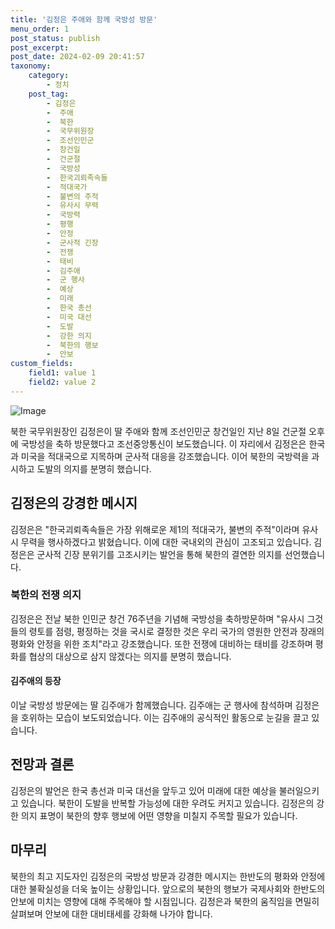 ```yaml
---
title: '김정은 주애와 함께 국방성 방문'
menu_order: 1
post_status: publish
post_excerpt: 
post_date: 2024-02-09 20:41:57
taxonomy:
    category:
        - 정치
    post_tag:
        - 김정은
        -  주애
        -  북한
        -  국무위원장
        -  조선인민군
        -  창건일
        -  건군절
        -  국방성
        -  한국괴뢰족속들
        -  적대국가
        -  불변의 주적
        -  유사시 무력
        -  국방력
        -  평행
        -  안정
        -  군사적 긴장
        -  전쟁
        -  태비
        -  김주애
        -  군 행사
        -  예상
        -  미래
        -  한국 총선
        -  미국 대선
        -  도발
        -  강한 의지
        -  북한의 행보
        -  안보
custom_fields:
    field1: value 1
    field2: value 2
---
```


![Image](https://imgnews.pstatic.net/image/448/2024/02/09/2024020990065_0_20240209154603422.jpg?type=w647)

북한 국무위원장인 김정은이 딸 주애와 함께 조선인민군 창건일인 지난 8일 건군절 오후에 국방성을 축하 방문했다고 조선중앙통신이 보도했습니다. 이 자리에서 김정은은 한국과 미국을 적대국으로 지목하며 군사적 대응을 강조했습니다. 이어 북한의 국방력을 과시하고 도발의 의지를 분명히 했습니다.
## 김정은의 강경한 메시지
김정은은 "한국괴뢰족속들은 가장 위해로운 제1의 적대국가, 불변의 주적"이라며 유사시 무력을 행사하겠다고 밝혔습니다. 이에 대한 국내외의 관심이 고조되고 있습니다. 김정은은 군사적 긴장 분위기를 고조시키는 발언을 통해 북한의 결연한 의지를 선언했습니다.
### 북한의 전쟁 의지
김정은은 전날 북한 인민군 창건 76주년을 기념해 국방성을 축하방문하며 "유사시 그것들의 령토를 점령, 평정하는 것을 국시로 결정한 것은 우리 국가의 영원한 안전과 장래의 평화와 안정을 위한 조치"라고 강조했습니다. 또한 전쟁에 대비하는 태비를 강조하며 평화를 협상의 대상으로 삼지 않겠다는 의지를 분명히 했습니다.
#### 김주애의 등장
이날 국방성 방문에는 딸 김주애가 함께했습니다. 김주애는 군 행사에 참석하며 김정은을 호위하는 모습이 보도되었습니다. 이는 김주애의 공식적인 활동으로 눈길을 끌고 있습니다.
## 전망과 결론
김정은의 발언은 한국 총선과 미국 대선을 앞두고 있어 미래에 대한 예상을 불러일으키고 있습니다. 북한이 도발을 반복할 가능성에 대한 우려도 커지고 있습니다. 김정은의 강한 의지 표명이 북한의 향후 행보에 어떤 영향을 미칠지 주목할 필요가 있습니다.
## 마무리
북한의 최고 지도자인 김정은의 국방성 방문과 강경한 메시지는 한반도의 평화와 안정에 대한 불확실성을 더욱 높이는 상황입니다. 앞으로의 북한의 행보가 국제사회와 한반도의 안보에 미치는 영향에 대해 주목해야 할 시점입니다. 김정은과 북한의 움직임을 면밀히 살펴보며 안보에 대한 대비태세를 강화해 나가야 합니다.
